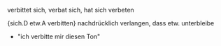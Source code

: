 verbittet sich, verbat sich, hat sich verbeten

{sich.D etw.A verbitten}  nachdrücklich verlangen, dass etw. unterbleibe
-   "ich verbitte mir diesen Ton"